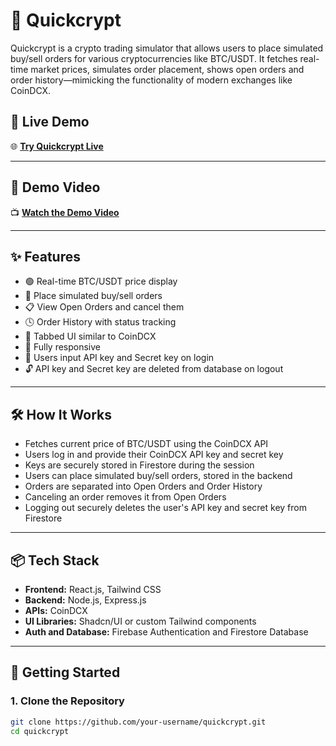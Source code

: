 # 🚀 Quickcrypt

Quickcrypt is a crypto trading simulator that allows users to place simulated buy/sell orders for various cryptocurrencies like BTC/USDT. It fetches real-time market prices, simulates order placement, shows open orders and order history—mimicking the functionality of modern exchanges like CoinDCX.


## 🔗 Live Demo

🌐 **[Try Quickcrypt Live](https://quickcrypt.netlify.app/)**

---

## 🎥 Demo Video

📺 **[Watch the Demo Video](https://drive.google.com/file/d/11pJR0FtC1hJOnBiEsB8APBJRa4ZBg8xq/view?usp=sharing)**

---

## ✨ Features

- 🟢 Real-time BTC/USDT price display
- 🛒 Place simulated buy/sell orders
- 📋 View Open Orders and cancel them
- 🕓 Order History with status tracking
- 🧾 Tabbed UI similar to CoinDCX
- 📱 Fully responsive
- 🔐 Users input API key and Secret key on login
- 🔓 API key and Secret key are deleted from database on logout

---

## 🛠️ How It Works

- Fetches current price of BTC/USDT using the CoinDCX API
- Users log in and provide their CoinDCX API key and secret key
- Keys are securely stored in Firestore during the session
- Users can place simulated buy/sell orders, stored in the backend
- Orders are separated into Open Orders and Order History
- Canceling an order removes it from Open Orders
- Logging out securely deletes the user's API key and secret key from Firestore

---

## 📦 Tech Stack

- **Frontend:** React.js, Tailwind CSS
- **Backend:** Node.js, Express.js
- **APIs:** CoinDCX
- **UI Libraries:** Shadcn/UI or custom Tailwind components
- **Auth and Database:** Firebase Authentication and Firestore Database

---



## 🚀 Getting Started

### 1. Clone the Repository

```bash
git clone https://github.com/your-username/quickcrypt.git
cd quickcrypt
```
